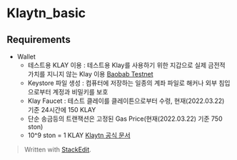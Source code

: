 ﻿
# Klaytn_basic
## Requirements
- Wallet
	-  테스트용 KLAY 이용 : 테스트용 Klay를 사용하기 위한 지갑으로 실제 금전적 가치를 지니지 않는 Klay 이용 [Baobab Testnet](https://baobab.wallet.klaytn.com/)
	- Keystore 파일 생성 : 컴퓨터에 저장하는 일종의 계좌 파일로 해커나 외부 침입으로부터 계정과 비밀키를 보호
	- Klay Faucet : 테스트 클레이를 클레이튼으로부터 수령, 현재(2022.03.22) 기준 24시간에 150 KLAY
	- 단순 송금등의 트랜잭션은 고정된 Gas Price(현재(2022.03.22) 기준 750 ston)
	- 10^9 ston = 1 KLAY [Klaytn 공식 문서](https://docs.klaytn.com/klaytn/design/klaytn-native-coin-klay)

> Written with [StackEdit](https://stackedit.io/).
